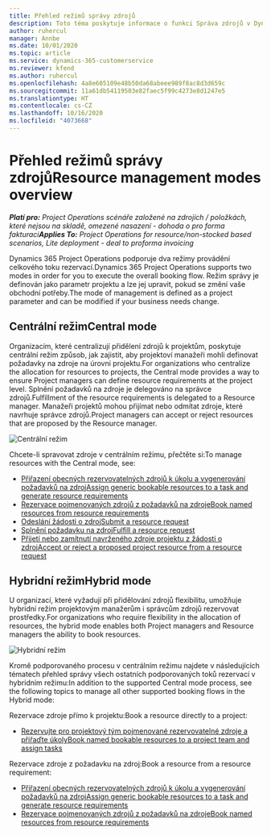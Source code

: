 ```yaml
---
title: Přehled režimů správy zdrojů
description: Toto téma poskytuje informace o funkci Správa zdrojů v Dynamics 365 Project Operations.
author: ruhercul
manager: Annbe
ms.date: 10/01/2020
ms.topic: article
ms.service: dynamics-365-customerservice
ms.reviewer: kfend
ms.author: ruhercul
ms.openlocfilehash: 4a8e605109e48b50da68abeee989f8ac8d3d659c
ms.sourcegitcommit: 11a61db54119503e82faec5f99c4273e8d1247e5
ms.translationtype: HT
ms.contentlocale: cs-CZ
ms.lasthandoff: 10/16/2020
ms.locfileid: "4073668"
---
```

# <a name="resource-management-modes-overview"></a><span data-ttu-id="d458d-103">Přehled režimů správy zdrojů</span><span class="sxs-lookup"><span data-stu-id="d458d-103">Resource management modes overview</span></span>

<span data-ttu-id="d458d-104">_**Platí pro:** Project Operations scénáře založené na zdrojích / položkách, které nejsou na skladě, omezené nasazení - dohoda o pro forma fakturaci_</span><span class="sxs-lookup"><span data-stu-id="d458d-104">_**Applies To:** Project Operations for resource/non-stocked based scenarios, Lite deployment - deal to proforma invoicing_</span></span>


<span data-ttu-id="d458d-105">Dynamics 365 Project Operations podporuje dva režimy provádění celkového toku rezervací.</span><span class="sxs-lookup"><span data-stu-id="d458d-105">Dynamics 365 Project Operations supports two modes in order for you to execute the overall booking flow.</span></span> <span data-ttu-id="d458d-106">Režim správy je definován jako parametr projektu a lze jej upravit, pokud se změní vaše obchodní potřeby.</span><span class="sxs-lookup"><span data-stu-id="d458d-106">The mode of management is defined as a project parameter and can be modified if your business needs change.</span></span>    

## <a name="central-mode"></a><span data-ttu-id="d458d-107">Centrální režim</span><span class="sxs-lookup"><span data-stu-id="d458d-107">Central mode</span></span>
<span data-ttu-id="d458d-108">Organizacím, které centralizují přidělení zdrojů k projektům, poskytuje centrální režim způsob, jak zajistit, aby projektoví manažeři mohli definovat požadavky na zdroje na úrovni projektu.</span><span class="sxs-lookup"><span data-stu-id="d458d-108">For organizations who centralize the allocation for resources to projects, the Central mode provides a way to ensure Project managers can define resource requirements at the project level.</span></span> <span data-ttu-id="d458d-109">Splnění požadavků na zdroje je delegováno na správce zdrojů.</span><span class="sxs-lookup"><span data-stu-id="d458d-109">Fulfillment of the resource requirements is delegated to a Resource manager.</span></span> <span data-ttu-id="d458d-110">Manažeři projektů mohou přijímat nebo odmítat zdroje, které navrhuje správce zdrojů.</span><span class="sxs-lookup"><span data-stu-id="d458d-110">Project managers can accept or reject resources that are proposed by the Resource manager.</span></span>

![Centrální režim](./media/resource-management-central.png)

<span data-ttu-id="d458d-112">Chcete-li spravovat zdroje v centrálním režimu, přečtěte si:</span><span class="sxs-lookup"><span data-stu-id="d458d-112">To manage resources with the Central mode, see:</span></span>

- [<span data-ttu-id="d458d-113">Přiřazení obecných rezervovatelných zdrojů k úkolu a vygenerování požadavků na zdroj</span><span class="sxs-lookup"><span data-stu-id="d458d-113">Assign generic bookable resources to a task and generate resource requirements</span></span>](https://docs.microsoft.com/dynamics365/project-service/assign-generic-bookable-resource)
- [<span data-ttu-id="d458d-114">Rezervace pojmenovaných zdrojů z požadavků na zdroje</span><span class="sxs-lookup"><span data-stu-id="d458d-114">Book named resources from resource requirements</span></span>](https://docs.microsoft.com/dynamics365/project-service/book-named-resource)
- [<span data-ttu-id="d458d-115">Odeslání žádosti o zdroj</span><span class="sxs-lookup"><span data-stu-id="d458d-115">Submit a resource request</span></span>](https://docs.microsoft.com/dynamics365/project-service/submit-resource-request)
- [<span data-ttu-id="d458d-116">Splnění požadavku na zdroj</span><span class="sxs-lookup"><span data-stu-id="d458d-116">Fulfill a resource request</span></span>](https://docs.microsoft.com/dynamics365/project-service/resource-management-fulfill-requests)
- [<span data-ttu-id="d458d-117">Přijetí nebo zamítnutí navrženého zdroje projektu z žádosti o zdroj</span><span class="sxs-lookup"><span data-stu-id="d458d-117">Accept or reject a proposed project resource from a resource request</span></span>](https://docs.microsoft.com/dynamics365/project-service/accept-reject-proposed-resource)

## <a name="hybrid-mode"></a><span data-ttu-id="d458d-118">Hybridní režim</span><span class="sxs-lookup"><span data-stu-id="d458d-118">Hybrid mode</span></span>
<span data-ttu-id="d458d-119">U organizací, které vyžadují při přidělování zdrojů flexibilitu, umožňuje hybridní režim projektovým manažerům i správcům zdrojů rezervovat prostředky.</span><span class="sxs-lookup"><span data-stu-id="d458d-119">For organizations who require flexibility in the allocation of resources, the hybrid mode enables both Project managers and Resource managers the ability to book resources.</span></span>

![Hybridní režim](./media/resource-management-hybrid.png)

<span data-ttu-id="d458d-121">Kromě podporovaného procesu v centrálním režimu najdete v následujících tématech přehled správy všech ostatních podporovaných toků rezervací v hybridním režimu:</span><span class="sxs-lookup"><span data-stu-id="d458d-121">In addition to the supported Central mode process, see the following topics to manage all other supported booking flows in the Hybrid mode:</span></span>

<span data-ttu-id="d458d-122">Rezervace zdroje přímo k projektu:</span><span class="sxs-lookup"><span data-stu-id="d458d-122">Book a resource directly to a project:</span></span>
- [<span data-ttu-id="d458d-123">Rezervujte pro projektový tým pojmenované rezervovatelné zdroje a přiřaďte úkoly</span><span class="sxs-lookup"><span data-stu-id="d458d-123">Book named bookable resources to a project team and assign tasks</span></span>](https://docs.microsoft.com/dynamics365/project-service/assign-named-bookable-resource)

<span data-ttu-id="d458d-124">Rezervace zdroje z požadavku na zdroj:</span><span class="sxs-lookup"><span data-stu-id="d458d-124">Book a resource from a resource requirement:</span></span>
- [<span data-ttu-id="d458d-125">Přiřazení obecných rezervovatelných zdrojů k úkolu a vygenerování požadavků na zdroj</span><span class="sxs-lookup"><span data-stu-id="d458d-125">Assign generic bookable resources to a task and generate resource requirements</span></span>](https://docs.microsoft.com/dynamics365/project-service/assign-generic-bookable-resource)
- [<span data-ttu-id="d458d-126">Rezervace pojmenovaných zdrojů z požadavků na zdroje</span><span class="sxs-lookup"><span data-stu-id="d458d-126">Book named resources from resource requirements</span></span>](https://docs.microsoft.com/dynamics365/project-service/book-named-resource)
